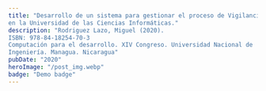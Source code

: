 ```yaml
---
title: "Desarrollo de un sistema para gestionar el proceso de Vigilancia Tecnológica
en la Universidad de las Ciencias Informáticas."
description: "Rodriguez Lazo, Miguel (2020).
ISBN: 978-84-18254-70-3
Computación para el desarrollo. XIV Congreso. Universidad Nacional de
Ingeniería. Managua. Nicaragua"
pubDate: "2020"
heroImage: "/post_img.webp"
badge: "Demo badge"
---
```

